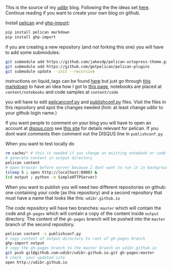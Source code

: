This is the source of my [udibr](https://udibr.github.io/) blog.
Following the the ideas set [here](http://jakevdp.github.io/blog/2013/05/07/migrating-from-octopress-to-pelican/).
Continue reading if you want to create your own blog on github.

Install [pelican](http://docs.getpelican.com/en/3.4.0/quickstart.html#installation)
and [ghp-import](https://github.com/davisp/ghp-import):
```bash
pip install pelican markdown
pip install ghp-import
```

if you are creating a new repository (and not forking this one) you will have to add some submodules:
```bash
git submodule add https://github.com/jakevdp/pelican-octopress-theme.git
git submodule add https://github.com/getpelican/pelican-plugins
git submodule update --init --recursive
```
instructions on liquid_tags can be found [here](https://github.com/getpelican/pelican-plugins/tree/master/liquid_tags) but just go through [this markdown](https://raw.githubusercontent.com/udibr/pelican/master/content/first-post.md) to have an idea how I got to [this page](https://udibr.github.io/blogin-on-github.html), 
notebooks are placed at `content/notebooks` and code samples at `content/code`

you will have to edit [pelicanconf.py](./pelicanconf.py) and [publishconf.py](./publishconf.py) files. Visit the files in this repository and spot the changes needed (hint: at least change udibr to your github login name.)

If you want people to comment on your blog you will have to open an account at [disqus.com](http://disqus.com) see [this site](http://querbalken.net/howto-setup-comments-with-disqus-in-pelican-en.html) for details relevant for pelican.
If you dont want comments then comment out the DISQUS line in `publishconf.py`

When you want to test locally do 
```bash
rm cache/* # this is needed if you change an existing notebook or code
# generate content in output directory
pelican content
# open browser before server because I dont want to run it in background
(sleep 5 ; open http://localhost:8000) &
(cd output ; python -m SimpleHTTPServer)
```

When you want to publish you will need two different repositories on github:
one containing your code (as this repository) and a second repository that must have a name that looks like this: `udibr.github.io`

The code repository will have two branches: `master` which will contain the code and `gh-pages` which will contain a copy of the content inside `output` directory.
The content of the `gh-pages` branch will be pushed into the `master` branch of the second repository.

```bash
pelican content -s publishconf.py
# copy content of output directory to root of gh-pages branch
ghp-import output
# copy the gh-pages branch to the master branch on udibr.github.io
git push git@github.com:udibr/udibr.github.io.git gh-pages:master
# check  your updated site
open http://udibr.github.io
```
